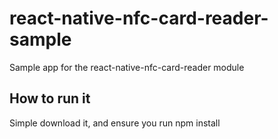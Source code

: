 # react-native-nfc-card-reader-sample
Sample app for the react-native-nfc-card-reader module

## How to run it
Simple download it, and ensure you run npm install
